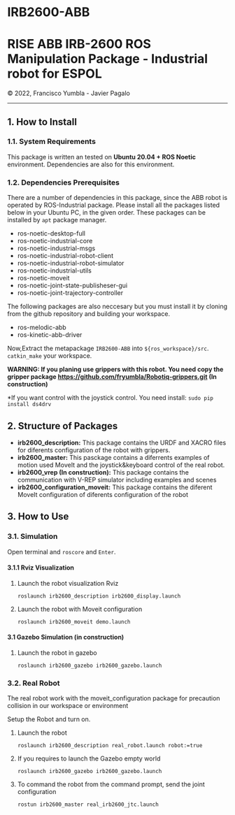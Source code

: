 # IRB2600-ABB
<h1 style="border:none"> RISE ABB IRB-2600 ROS Manipulation Package - Industrial robot for ESPOL</h1>
&copy; 2022, Francisco Yumbla - Javier Pagalo

<hr>

## 1. How to Install

### 1.1. System Requirements

This package is written an tested on **Ubuntu 20.04 + ROS Noetic** environment. Dependencies are also for this environment.

### 1.2. Dependencies Prerequisites

There are a number of dependencies in this package, since the ABB robot is operated by ROS-Industrial package. Please install all the packages listed below in your Ubuntu PC, in the given order. These packages can be installed by `apt` package manager.

* ros-noetic-desktop-full
* ros-noetic-industrial-core
* ros-noetic-industrial-msgs
* ros-noetic-industrial-robot-client
* ros-noetic-industrial-robot-simulator
* ros-noetic-industrial-utils
* ros-noetic-moveit
* ros-noetic-joint-state-publisheser-gui
* ros-noetic-joint-trajectory-controller

The following packages are also neccesary but you must install it by cloning from the github repository and building your workspace.

* ros-melodic-abb
* ros-kinetic-abb-driver

Now,Extract the metapackage `IRB2600-ABB` into `${ros_workspace}/src`. `catkin_make` your workspace.

**WARNING: If you planing use grippers with this robot. You need copy the gripper package https://github.com/fryumbla/Robotiq-grippers.git (In construction)**

*If you want control with the joystick control. You need install: `sudo pip install ds4drv`


## 2. Structure of Packages

* **irb2600_description:** This package contains the URDF and XACRO files for diferents configuration of the robot with grippers.
* **irb2600_master:** This pasckage contains a diferrents examples of motion used MoveIt and the joystick&keyboard control of the real robot.
* **irb2600_vrep (In construction):** This package contains the communication with V-REP simulator including examples and scenes
* **irb2600_configuration_moveit:** This package contains the diferent MoveIt configuration of diferents configuration of the robot

## 3. How to Use

### 3.1. Simulation

Open terminal and `roscore` and `Enter`. 

#### 3.1.1 Rviz Visualization

1. Launch the robot visualization Rviz
   ```
   roslaunch irb2600_description irb2600_display.launch
   ```

2. Launch the robot with Moveit configuration
   ```
   roslaunch irb2600_moveit demo.launch
   ```


#### 3.1 Gazebo Simulation (in construction)

1. Launch the robot in gazebo
   ```
   roslaunch irb2600_gazebo irb2600_gazebo.launch

   ```

### 3.2. Real Robot

The real robot work with the moveit_configuration package for precaution collision in our workspace or environment

Setup the Robot and turn on. 

1. Launch the robot
   ```
   roslaunch irb2600_description real_robot.launch robot:=true
   ```

2. If you requires to launch the Gazebo empty world
   ```
   roslaunch irb2600_gazebo irb2600_gazebo.launch
   ```
3. To command the robot from the command prompt, send the joint configuration

   ```
   rostun irb2600_master real_irb2600_jtc.launch
   ```


